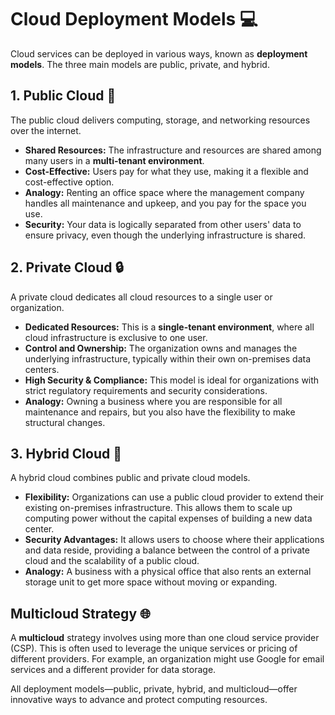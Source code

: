 # Cloud Deployment Models 💻

Cloud services can be deployed in various ways, known as **deployment models**. The three main models are public, private, and hybrid.

## 1. Public Cloud 🏢

The public cloud delivers computing, storage, and networking resources over the internet.

* **Shared Resources:** The infrastructure and resources are shared among many users in a **multi-tenant environment**.
* **Cost-Effective:** Users pay for what they use, making it a flexible and cost-effective option.
* **Analogy:** Renting an office space where the management company handles all maintenance and upkeep, and you pay for the space you use.
* **Security:** Your data is logically separated from other users' data to ensure privacy, even though the underlying infrastructure is shared.

## 2. Private Cloud 🔒

A private cloud dedicates all cloud resources to a single user or organization.

* **Dedicated Resources:** This is a **single-tenant environment**, where all cloud infrastructure is exclusive to one user.
* **Control and Ownership:** The organization owns and manages the underlying infrastructure, typically within their own on-premises data centers.
* **High Security & Compliance:** This model is ideal for organizations with strict regulatory requirements and security considerations.
* **Analogy:** Owning a business where you are responsible for all maintenance and repairs, but you also have the flexibility to make structural changes.

## 3. Hybrid Cloud 🤝

A hybrid cloud combines public and private cloud models. 

* **Flexibility:** Organizations can use a public cloud provider to extend their existing on-premises infrastructure. This allows them to scale up computing power without the capital expenses of building a new data center.
* **Security Advantages:** It allows users to choose where their applications and data reside, providing a balance between the control of a private cloud and the scalability of a public cloud.
* **Analogy:** A business with a physical office that also rents an external storage unit to get more space without moving or expanding.

## Multicloud Strategy 🌐

A **multicloud** strategy involves using more than one cloud service provider (CSP). This is often used to leverage the unique services or pricing of different providers. For example, an organization might use Google for email services and a different provider for data storage.

All deployment models—public, private, hybrid, and multicloud—offer innovative ways to advance and protect computing resources.
